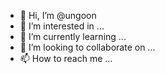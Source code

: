 - 👋 Hi, I’m @ungoon
- 👀 I’m interested in ...
- 🌱 I’m currently learning ...
- 💞️ I’m looking to collaborate on ...
- 📫 How to reach me ...

<!---
ungoon/ungoon is a ✨ special ✨ repository because its `README.md` (this file) appears on your GitHub profile.
You can click the Preview link to take a look at your changes.
--->
